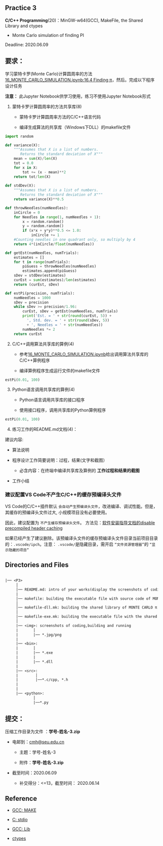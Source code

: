 
## Practice 3

**C/C++ Programming**(20)：MinGW-w64(GCC), MakeFile, the Shared Library and ctypes

*  Monte Carlo simulation of finding PI

Deadline: 2020.06.09

## 要求：

学习蒙特卡罗(Monte Carlo)计算圆周率的方法[16_MONTE_CARLO_SIMULATION.ipynb:16.4 Finding π](./16_MONTE_CARLO_SIMULATION.ipynb)，然后。完成以下程序设计任务

**注意：** 此Jupyter Notebook供学习使用，练习不使用Jupyter Notebook形式

1.  蒙特卡罗计算圆周率的方法共享库(8)

    * 蒙特卡罗计算圆周率方法的C/C++语言代码

    * 编译生成算法的共享库（Windows下DLL）的makefile文件

```python  
import random

def variance(X):
    """Assumes that X is a list of numbers.
       Returns the standard deviation of X"""
    mean = sum(X)/len(X)
    tot = 0.0
    for x in X:
        tot += (x - mean)**2
    return tot/len(X)
    
def stdDev(X):
    """Assumes that X is a list of numbers.
       Returns the standard deviation of X"""
    return variance(X)**0.5

def throwNeedles(numNeedles):
    inCircle = 0
    for Needles in range(1, numNeedles + 1):
        x = random.random()
        y = random.random()
        if (x*x + y*y)**0.5 <= 1.0:
            inCircle += 1
    #Counting needles in one quadrant only, so multiply by 4
    return 4*(inCircle/float(numNeedles))

def getEst(numNeedles, numTrials):
    estimates = []
    for t in range(numTrials):
        piGuess = throwNeedles(numNeedles)
        estimates.append(piGuess)
    sDev = stdDev(estimates)
    curEst = sum(estimates)/len(estimates)
    return (curEst, sDev)

def estPi(precision, numTrials):
    numNeedles = 1000
    sDev = precision
    while sDev >= precision/1.96:
        curEst, sDev = getEst(numNeedles, numTrials)
        print('Est. = ' + str(round(curEst, 5)) +
          ', Std. dev. = ' + str(round(sDev, 5))
          + ', Needles = ' + str(numNeedles))
        numNeedles *= 2
    return curEst      
```

2. C/C++调用算法共享库的算例(4)

    * 参考[16_MONTE_CARLO_SIMULATION.ipynb](./16_MONTE_CARLO_SIMULATION.ipynb)给出调用算法共享库的C/C++算例程序
    
    * 编译算例程序生成运行文件的makefile文件

```python
estPi(0.01, 100)
```

3. Python语言调用共享库的算例(4)
                  
   * Python语言调用共享库的接口程序
   
   * 使用接口程序，调用共享库的Python算例程序

```python
estPi(0.01, 100)
```
4. 练习工作的README.md文档(4)：

建议内容:
                      
   * 算法说明 
   
   * 程序设计工作简要说明：过程，结果(文字和截图）
    
     * 必含内容：在终端中编译共享库及算例的 **工作过程和结果的截图**

   * 工作小结

###  建议配置VS Code不产生C/C++的缓存预编译头文件
 
VS  Code的C/C++插件默认 `会自动产生预编译头文件`，改进编译、调试性能。但是，其缓存的预编译头文件过大, 小规模项目没有必要使用。

因此，建议配置为 `不产生缓存预编译头文件`。 方法见：[软件安装指导文档的disable precompiled header caching](https://github.com/PySEE/home/blob/S2020/guide/doc/BuildingSoftwareEnvironment.md#d33-disable-precompiled-header-caching) 
 
如果已经产生了建议删除。该预编译头文件的缓存预编译头文件目录当前项目目录的：`.vscode/ipch`。注意： `.vscode/`是隐藏目录，需开启 `“文件资源管理器”`的  `“显示隐藏的项目”`

## Directories and Files

```txt
 
|── <P3>
     │ 
     │── README.md: intro of your works(display the screenshots of coding,making and running)
     | 
     │── makefile: building the executable file with source code of MONTE CARLO π
     │ 
     │── makefile-dll.mk: building the shared library of MONTE CARLO π
     │               
     │── makefile-exe.mk: building the executable file with the shared library of MONTE CARLO π
     │
     |── <img>: screenshots of coding,building and running
     |       │
     |       |── *.jpg/png 
     |
     |── <bin>:
     |       │
     |       |── *.exe
     |       |     
     |       |── *.dll
     |
     |── <src>: 
     |        │
     |        |──*.c/cpp, *.h     
     |
     |
     |── <python>: 
             │
             |──*.py                       
```  

## 提交：

压缩工作目录为文件 ：**学号-姓名-3.zip**

* 电邮到：cmh@seu.edu.cn 
    
  * 主题：学号-姓名-3
    
  * 附件：**学号-姓名-3.zip**

* 截至时间：2020.06.09

   * 补交得分：<=13，截至时间： 2020.06.14

## Reference

* [GCC: MAKE](http://nbviewer.ipython.org/github/PySEE/home/tree/S2020/notebook/Unit7-1-GCC_MAKE.ipynb)

* [C: stdio](http://nbviewer.ipython.org/github/PySEE/home/tree/S2020/notebook/Unit7-2-C_stdio.ipynb)

* [GCC: Lib](http://nbviewer.ipython.org/github/PySEE/home/tree/S2020/notebook/Unit8-1-GCC_Lib.ipynb)

* [ctypes](http://nbviewer.ipython.org/github/PySEE/home/tree/S2020/notebook/Unit8-2-ctypes.ipynb)